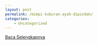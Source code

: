 ```yaml
---
layout: post
permalink: /mimpi-kuburan-ayah-dipindah/
categories:
    - Uncategorized
---
```


[Baca Selengkapnya](/09)